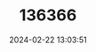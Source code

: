 ---
title: "136366"
category: "Sapajus cay"
draft: false
date: 2024-02-22 13:03:51
languages:
  English: ["Hooded Capuchin", "yellow bearded capuchin", "Azara’s Capuchin"]
  German: ["Azara-Kapuzineraffe"]
  Tupi languages: ["Cai", "Kai"]
  Spanish; Castilian: ["Capuchino de Azara", "Mono", "Mono-Capuchino"]
  Dutch; Flemish: ["Capucijnaap"]
  Portuguese: ["Macaco Prego", "Macaco-Prego-do-Papo-Amarelo"]
  French: ["Sajou brun", "Sapajou", "Sapajou du Paraguay"]
  Swedish: ["Schmauz"]
  Italian: ["Scimmie Cappucine"]
---